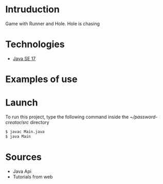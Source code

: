 # Intruduction
Game with Runner and Hole. Hole is chasing 

# Technologies
- [Java SE 17](https://www.oracle.com/java/technologies/downloads/archive/)

# Examples of use


# Launch
To run this project, type the following command inside the *~/password-creator/src* directory

```bash
$ javac Main.java
$ java Main
```

# Sources
- Java Api
- Tutorials from web
